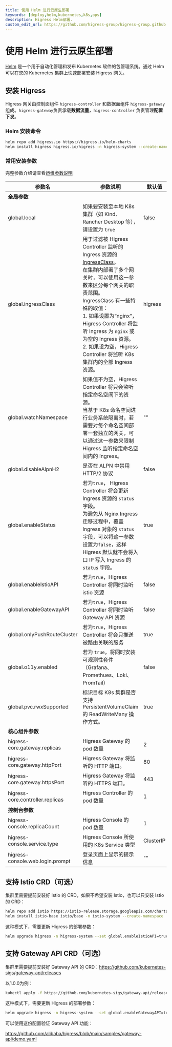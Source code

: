 ```yaml
---
title: 使用 Helm 进行云原生部署
keywords: [deploy,helm,kubernetes,k8s,ops]
description: Higress Helm部署.
custom_edit_url: https://github.com/higress-group/higress-group.github.io/blob/main/i18n/zh-cn/docusaurus-plugin-content-docs/current/ops/deploy-by-helm.md
---
```


# 使用 Helm 进行云原生部署

[Helm](https://helm.sh/) 是一个用于自动化管理和发布 Kubernetes 软件的包管理系统。通过 Helm 可以在您的 Kubernetes 集群上快速部署安装 Higress 网关。

## 安装 Higress

Higress 网关由控制面组件 `higress-controller` 和数据面组件 `higress-gateway` 组成。`higress-gateway`负责承载**数据流量**，`higress-controller` 负责管理**配置下发**。

### Helm 安装命令

```bash
helm repo add higress.io https://higress.io/helm-charts
helm install higress higress.io/higress -n higress-system --create-namespace
```

### 常用安装参数

完整参数介绍请查看[运维参数说明](../user/configurations.md)

| **参数名** | **参数说明** | **默认值** |
|---|---|---|
| **全局参数** |  |  |
| global.local | 如果要安装至本地 K8s 集群（如 Kind、Rancher Desktop 等），请设置为 `true` | false |
| global.ingressClass | 用于过滤被 Higress Controller 监听的 Ingress 资源的 [IngressClass](https://kubernetes.io/zh-cn/docs/concepts/services-networking/ingress/#ingress-class)。<br />在集群内部署了多个网关时，可以使用这一参数来区分每个网关的职责范围。<br />IngressClass 有一些特殊的取值：<br />1. 如果设置为“nginx”，Higress Controller 将监听 Ingress 为 `nginx` 或为空的 Ingress 资源。<br />2. 如果设为空，Higress Controller 将监听 K8s 集群内的全部 Ingress 资源。 | higress |
| global.watchNamespace | 如果值不为空，Higress Controller 将只会监听指定命名空间下的资源。<br />当基于 K8s 命名空间进行业务系统隔离时，若需要对每个命名空间部署一套独立的网关，可以通过这一参数来限制 Higress 监听指定命名空间内的 Ingress。 | "" |
| global.disableAlpnH2 | 是否在 ALPN 中禁用 HTTP/2 协议 | false |
| global.enableStatus | 若为`true`， Higress Controller 将会更新 Ingress 资源的 `status` 字段。<br />为避免从 Nginx Ingress 迁移过程中，覆盖 Ingress 对象的 `status` 字段，可以将这一参数设置为`false`，这样 Higress 默认就不会将入口 IP 写入 Ingress 的 `status` 字段。 | true |
| global.enableIstioAPI | 若为`true`，Higress Controller 将同时监听 istio 资源 | false |
| global.enableGatewayAPI | 若为`true`，Higress Controller 将同时监听 Gateway API 资源 | false |
| global.onlyPushRouteCluster | 若为`true`，Higress Controller 将会只推送被路由关联的服务 | true |
| global.o11y.enabled | 若为 `true`，将同时安装可观测性套件（Grafana、Promethues、Loki、PromTail） | false |
| global.pvc.rwxSupported | 标识目标 K8s 集群是否支持 PersistentVolumeClaim 的 ReadWriteMany 操作方式。 | true |
| **核心组件参数** |  |  |
| higress-core.gateway.replicas | Higress Gateway 的 pod 数量 | 2 |
| higress-core.gateway.httpPort | Higress Gateway 将监听的 HTTP 端口。| 80 |
| higress-core.gateway.httpsPort | Higress Gateway 将监听的 HTTPS 端口。| 443 |
| higress-core.controller.replicas | Higress Controller 的 pod 数量 | 1 |
| **控制台参数** |  |  |
| higress-console.replicaCount | Higress Console 的 pod 数量 | 1 |
| higress-console.service.type | Higress Console 所使用的 K8s Service 类型 | ClusterIP |
| higress-console.web.login.prompt | 登录页面上显示的提示信息 | "" |

## 支持 Istio CRD（可选）

集群里需要提前安装好 Istio 的 CRD，如果不希望安装 Istio，也可以只安装 Istio 的 CRD：

```bash
helm repo add istio https://istio-release.storage.googleapis.com/charts
helm install istio-base istio/base -n istio-system --create-namespace
```

这种模式下，需要更新 Higress 的部署参数：

```bash
helm upgrade higress -n higress-system --set global.enableIstioAPI=true higress.io/higress --reuse-values
```

## 支持 Gateway API CRD（可选）

集群里需要提前安装好 Gateway API 的 CRD：https://github.com/kubernetes-sigs/gateway-api/releases

以1.0.0为例：

```bash
kubectl apply -f https://github.com/kubernetes-sigs/gateway-api/releases/download/v1.0.0/experimental-install.yaml
```

这种模式下，需要更新 Higress 的部署参数：

```bash
helm upgrade higress -n higress-system --set global.enableGatewayAPI=true higress.io/higress --reuse-values
```

可以使用这份配置验证 Gateway API 功能：

https://github.com/alibaba/higress/blob/main/samples/gateway-api/demo.yaml
